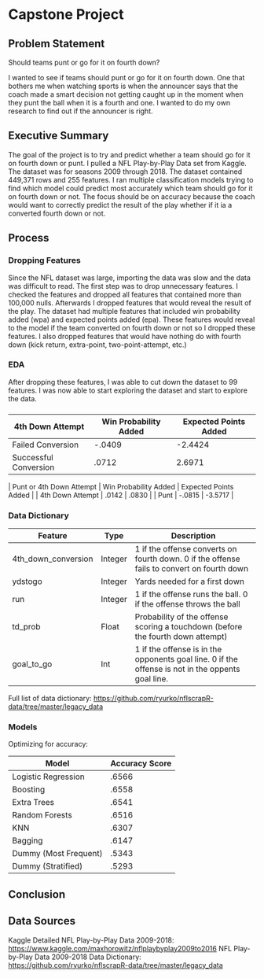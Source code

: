 # Capstone Project

## Problem Statement

Should teams punt or go for it on fourth down?

I wanted to see if teams should punt or go for it on fourth down. One that bothers me when watching sports is when the announcer says that the coach made a smart decision not getting caught up in the moment when they punt the ball when it is a fourth and one. I wanted to do my own research to find out if the announcer is right. 

## Executive Summary

The goal of the project is to try and predict whether a team should go for it on fourth down or punt. I pulled a NFL Play-by-Play Data set from Kaggle. The dataset was for seasons 2009 through 2018. The dataset contained 449,371 rows and 255 features. I ran multiple classification models trying to find which model could predict most accurately which team should go for it on fourth down or not. The focus should be on accuracy because the coach would want to correctly predict the result of the play whether if it ia a converted fourth down or not. 

## Process

### Dropping Features

Since the NFL dataset was large, importing the data was slow and the data was difficult to read. The first step was to drop unnecessary features. I checked the features and dropped all features that contained more than 100,000 nulls. Afterwards I dropped features that would reveal the result of the play. The dataset had multiple features that included win probability added (wpa) and expected points added (epa). These features would reveal to the model if the team converted on fourth down or not so I dropped these features. I also dropped features that would have nothing do with fourth down (kick return, extra-point, two-point-attempt, etc.)

### EDA

After dropping these features, I was able to cut down the dataset to 99 features. I was now able to start exploring the dataset and start to explore the data.

### 

| 4th Down Attempt | Win Probability Added | Expected Points Added |
| --- | --- | --- |
| Failed Conversion | -.0409 | -2.4424 |
| Successful Conversion | .0712 | 2.6971 |


| Punt or 4th Down Attempt | Win Probability Added | Expected Points Added |
| 4th Down Attempt | .0142 | .0830 |
| Punt | -.0815 | -3.5717 |


### Data Dictionary

| Feature | Type | Description |
| --- | --- | --- |
| 4th_down_conversion | Integer | 1 if the offense converts on fourth down. 0 if the offense fails to convert on fourth down |
| ydstogo | Integer | Yards needed for a first down |
| run | Integer | 1 if the offense runs the ball.  0 if the offense throws the ball |
| td_prob | Float | Probability of the offense scoring a touchdown (before the fourth down attempt) |
| goal_to_go | Int | 1 if the offense is in the opponents goal line. 0 if the offense is not in the oppents goal line. |

Full list of data dictionary: https://github.com/ryurko/nflscrapR-data/tree/master/legacy_data

### Models

Optimizing for accuracy:

| Model | Accuracy Score |
| --- | --- |
| Logistic Regression | .6566 |
| Boosting | .6558 | 
| Extra Trees | .6541 |
| Random Forests | .6516 |
| KNN | .6307 |
| Bagging | .6147 |
| Dummy (Most Frequent) | .5343 |
| Dummy (Stratified) | .5293 |


## Conclusion

## Data Sources
Kaggle Detailed NFL Play-by-Play Data 2009-2018: https://www.kaggle.com/maxhorowitz/nflplaybyplay2009to2016
NFL Play-by-Play Data 2009-2018 Data Dictionary: https://github.com/ryurko/nflscrapR-data/tree/master/legacy_data
